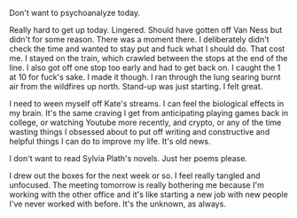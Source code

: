 Don't want to psychoanalyze today.

Really hard to get up today. Lingered. Should have gotten off Van Ness but didn't for some reason. There was a moment there. I deliberately didn't check the time and wanted to stay put and fuck what I should do. That cost me. I stayed on the train, which crawled between the stops at the end of the line. I also got off one stop too early and had to get back on. I caught the 1 at 10 for fuck's sake. I made it though. I ran through the lung searing burnt air from the wildfires up north. Stand-up was just starting. I felt great.

I need to ween myself off Kate's streams. I can feel the biological effects in my brain. It's the same craving I get from anticipating playing games back in college, or watching Youtube more recently, and crypto, or any of the time wasting things I obsessed about to put off writing and constructive and helpful things I can do to improve my life. It's old news.

I don't want to read Sylvia Plath's novels. Just her poems please.

I drew out the boxes for the next week or so. I feel really tangled and unfocused. The meeting tomorrow is really bothering me because I'm working with the other office and it's like starting a new job with new people I've never worked with before. It's the unknown, as always.
